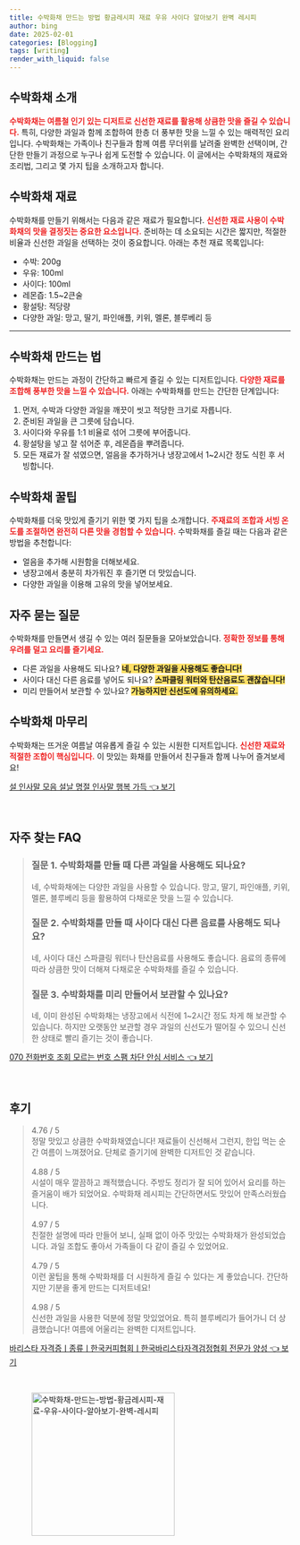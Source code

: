 ```yaml
---
title: 수박화채 만드는 방법 황금레시피 재료 우유 사이다 알아보기 완벽 레시피
author: bing
date: 2025-02-01
categories: [Blogging]
tags: [writing]
render_with_liquid: false
---
```



<h2 id='수박화채_소개'>수박화채 소개</h2>

<p><b><span style="color: #ee2323;">수박화채는 여름철 인기 있는 디저트로 신선한 재료를 활용해 상큼한 맛을 즐길 수 있습니다.</span></b> 특히, 다양한 과일과 함께 조합하여 한층 더 풍부한 맛을 느낄 수 있는 매력적인 요리입니다. 수박화채는 가족이나 친구들과 함께 여름 무더위를 날려줄 완벽한 선택이며, 간단한 만들기 과정으로 누구나 쉽게 도전할 수 있습니다. 이 글에서는 수박화채의 재료와 조리법, 그리고 몇 가지 팁을 소개하고자 합니다.</p>

<h2 id='수박화채_재료'>수박화채 재료</h2>

<p>수박화채를 만들기 위해서는 다음과 같은 재료가 필요합니다. <b><span style="color: #ee2323;">신선한 재료 사용이 수박화채의 맛을 결정짓는 중요한 요소입니다.</span></b> 준비하는 데 소요되는 시간은 짧지만, 적절한 비율과 신선한 과일을 선택하는 것이 중요합니다. 아래는 추천 재료 목록입니다:</p>

<ul>
    <li>수박: 200g</li>
    <li>우유: 100ml</li>
    <li>사이다: 100ml</li>
    <li>레몬즙: 1.5~2큰술</li>
    <li>황설탕: 적당량</li>
    <li>다양한 과일: 망고, 딸기, 파인애플, 키위, 멜론, 블루베리 등</li>
</ul>

<hr />

<h2 id='수박화채_만드는_법'>수박화채 만드는 법</h2>

<p>수박화채는 만드는 과정이 간단하고 빠르게 즐길 수 있는 디저트입니다. <b><span style="color: #ee2323;">다양한 재료를 조합해 풍부한 맛을 느낄 수 있습니다.</span></b> 아래는 수박화채를 만드는 간단한 단계입니다:</p>

<ol>
    <li>먼저, 수박과 다양한 과일을 깨끗이 씻고 적당한 크기로 자릅니다.</li>
    <li>준비된 과일을 큰 그릇에 담습니다.</li>
    <li>사이다와 우유를 1:1 비율로 섞어 그릇에 부어줍니다.</li>
    <li>황설탕을 넣고 잘 섞어준 후, 레몬즙을 뿌려줍니다.</li>
    <li>모든 재료가 잘 섞였으면, 얼음을 추가하거나 냉장고에서 1~2시간 정도 식힌 후 서빙합니다.</li>
</ol>

<h2 id='수박화채_꿀팁'>수박화채 꿀팁</h2>

<p>수박화채를 더욱 맛있게 즐기기 위한 몇 가지 팁을 소개합니다. <b><span style="color: #ee2323;">주재료의 조합과 서빙 온도를 조절하면 완전히 다른 맛을 경험할 수 있습니다.</span></b> 수박화채를 즐길 때는 다음과 같은 방법을 추천합니다:</p>

<ul>
    <li>얼음을 추가해 시원함을 더해보세요.</li>
    <li>냉장고에서 충분히 차가워진 후 즐기면 더 맛있습니다.</li>
    <li>다양한 과일을 이용해 고유의 맛을 넣어보세요.</li>
</ul>

<h2 id='자주_묻는_질문'>자주 묻는 질문</h2>

<p>수박화채를 만들면서 생길 수 있는 여러 질문들을 모아보았습니다. <b><span style="color: #ee2323;">정확한 정보를 통해 우려를 덜고 요리를 즐기세요.</span></b></p>

<ul>
    <li>다른 과일을 사용해도 되나요? <b><span style="background-color: #ffe066;">네, 다양한 과일을 사용해도 좋습니다!</span></b></li>
    <li>사이다 대신 다른 음료를 넣어도 되나요? <b><span style="background-color: #ffe066;">스파클링 워터와 탄산음료도 괜찮습니다!</span></b></li>
    <li>미리 만들어서 보관할 수 있나요? <b><span style="background-color: #ffe066;">가능하지만 신선도에 유의하세요.</span></b></li>
</ul>

<h2 id='수박화채_마무리'>수박화채 마무리</h2>

<p>수박화채는 뜨거운 여름날 여유롭게 즐길 수 있는 시원한 디저트입니다. <b><span style="color: #ee2323;">신선한 재료와 적절한 조합이 핵심입니다.</span></b> 이 맛있는 화채를 만들어서 친구들과 함께 나누어 즐겨보세요!</p>


<p><a class="click-button" title="설 인사말 모음 설날 명절 인사말 행복 가득" href="https://adkhouse.github.io/posts/%EC%84%A4-%EC%9D%B8%EC%82%AC%EB%A7%90-%EB%AA%A8%EC%9D%8C-%EC%84%A4%EB%82%A0-%EB%AA%85%EC%A0%88-%EC%9D%B8%EC%82%AC%EB%A7%90-%ED%96%89%EB%B3%B5-%EA%B0%80%EB%93%9D/" rel="dofollow">설 인사말 모음 설날 명절 인사말 행복 가득 👈 보기</a></p><br>
<h2 id='자주_찾는_FAQ'>자주 찾는 FAQ</h2>
<div itemscope="" itemtype="https://schema.org/FAQPage"> 
<blockquote> 
<div itemscope="" itemprop="mainEntity" itemtype="https://schema.org/Question"> 
<h3 itemprop="name">질문 1. 수박화채를 만들 때 다른 과일을 사용해도 되나요?</h3> 
<div itemscope="" itemprop="acceptedAnswer" itemtype="https://schema.org/Answer"> 
<span itemprop="text"> 
<p>네, 수박화채에는 다양한 과일을 사용할 수 있습니다. 망고, 딸기, 파인애플, 키위, 멜론, 블루베리 등을 활용하여 다채로운 맛을 느낄 수 있습니다.</p> 
</span> 
</div> 
</div> 
<div itemscope="" itemprop="mainEntity" itemtype="https://schema.org/Question"> 
<h3 itemprop="name">질문 2. 수박화채를 만들 때 사이다 대신 다른 음료를 사용해도 되나요?</h3> 
<div itemscope="" itemprop="acceptedAnswer" itemtype="https://schema.org/Answer"> 
<span itemprop="text"> 
<p>네, 사이다 대신 스파클링 워터나 탄산음료를 사용해도 좋습니다. 음료의 종류에 따라 상큼한 맛이 더해져 다채로운 수박화채를 즐길 수 있습니다.</p> 
</span> 
</div> 
</div> 
<div itemscope="" itemprop="mainEntity" itemtype="https://schema.org/Question"> 
<h3 itemprop="name">질문 3. 수박화채를 미리 만들어서 보관할 수 있나요?</h3> 
<div itemscope="" itemprop="acceptedAnswer" itemtype="https://schema.org/Answer"> 
<span itemprop="text"> 
<p>네, 이미 완성된 수박화채는 냉장고에서 식전에 1~2시간 정도 차게 해 보관할 수 있습니다. 하지만 오랫동안 보관할 경우 과일의 신선도가 떨어질 수 있으니 신선한 상태로 빨리 즐기는 것이 좋습니다.</p> 
</span> 
</div> 
</div> 
</blockquote> 
</div>
<p><a class="click-button" title="070 전화번호 조회 모르는 번호 스팸 차단 안심 서비스" href="https://adkhouse.github.io/posts/070-%EC%A0%84%ED%99%94%EB%B2%88%ED%98%B8-%EC%A1%B0%ED%9A%8C-%EB%AA%A8%EB%A5%B4%EB%8A%94-%EB%B2%88%ED%98%B8-%EC%8A%A4%ED%8C%B8-%EC%B0%A8%EB%8B%A8-%EC%95%88%EC%8B%AC-%EC%84%9C%EB%B9%84%EC%8A%A4/" rel="dofollow">070 전화번호 조회 모르는 번호 스팸 차단 안심 서비스 👈 보기</a></p><br>
<h2 id='후기'>후기</h2>
<div itemscope itemtype="https://schema.org/Product">
  <blockquote>
  <div itemprop="review" itemscope itemtype="https://schema.org/Review">
      <div itemprop="reviewRating" itemscope itemtype="https://schema.org/Rating"> <span itemprop="ratingValue">4.76</span> / <span itemprop="bestRating">5</span> </div>
      <span itemprop="reviewBody">정말 맛있고 상큼한 수박화채였습니다! 재료들이 신선해서 그런지, 한입 먹는 순간 여름이 느껴졌어요. 단체로 즐기기에 완벽한 디저트인 것 같습니다.</span>
  </div>
  <br>
  <div itemprop="review" itemscope itemtype="https://schema.org/Review">
      <div itemprop="reviewRating" itemscope itemtype="https://schema.org/Rating"> <span itemprop="ratingValue">4.88</span> / <span itemprop="bestRating">5</span> </div>
      <span itemprop="reviewBody">시설이 매우 깔끔하고 쾌적했습니다. 주방도 정리가 잘 되어 있어서 요리를 하는 즐거움이 배가 되었어요. 수박화채 레시피는 간단하면서도 맛있어 만족스러웠습니다.</span>
  </div>
  <br>
  <div itemprop="review" itemscope itemtype="https://schema.org/Review">
      <div itemprop="reviewRating" itemscope itemtype="https://schema.org/Rating"> <span itemprop="ratingValue">4.97</span> / <span itemprop="bestRating">5</span> </div>
      <span itemprop="reviewBody">친절한 설명에 따라 만들어 보니, 실패 없이 아주 맛있는 수박화채가 완성되었습니다. 과일 조합도 좋아서 가족들이 다 같이 즐길 수 있었어요.</span>
  </div>
  <br>
  <div itemprop="review" itemscope itemtype="https://schema.org/Review">
      <div itemprop="reviewRating" itemscope itemtype="https://schema.org/Rating"> <span itemprop="ratingValue">4.79</span> / <span itemprop="bestRating">5</span> </div>
      <span itemprop="reviewBody">이런 꿀팁을 통해 수박화채를 더 시원하게 즐길 수 있다는 게 좋았습니다. 간단하지만 기분을 좋게 만드는 디저트네요!</span>
  </div>
  <br>
  <div itemprop="review" itemscope itemtype="https://schema.org/Review">
      <div itemprop="reviewRating" itemscope itemtype="https://schema.org/Rating"> <span itemprop="ratingValue">4.98</span> / <span itemprop="bestRating">5</span> </div>
      <span itemprop="reviewBody">신선한 과일을 사용한 덕분에 정말 맛있었어요. 특히 블루베리가 들어가니 더 상큼했습니다! 여름에 어울리는 완벽한 디저트입니다.</span>
  </div>
  </blockquote>
</div>
<p><a class="click-button" title="바리스타 자격증ㅣ종류ㅣ한국커피협회ㅣ한국바리스타자격검정협회 전문가 양성" href="https://adkhouse.github.io/posts/%EB%B0%94%EB%A6%AC%EC%8A%A4%ED%83%80-%EC%9E%90%EA%B2%A9%EC%A6%9D%E3%85%A3%EC%A2%85%EB%A5%98%E3%85%A3%ED%95%9C%EA%B5%AD%EC%BB%A4%ED%94%BC%ED%98%91%ED%9A%8C%E3%85%A3%ED%95%9C%EA%B5%AD%EB%B0%94%EB%A6%AC%EC%8A%A4%ED%83%80%EC%9E%90%EA%B2%A9%EA%B2%80%EC%A0%95%ED%98%91%ED%9A%8C-%EC%A0%84%EB%AC%B8%EA%B0%80-%EC%96%91%EC%84%B1/" rel="dofollow">바리스타 자격증ㅣ종류ㅣ한국커피협회ㅣ한국바리스타자격검정협회 전문가 양성 👈 보기</a></p><br>
<figure class="image"><img src="https://adkhouse.github.io/assets/img/thumbnail/수박화채-만드는-방법-황금레시피-재료-우유-사이다-알아보기-완벽-레시피.webp" alt="수박화채-만드는-방법-황금레시피-재료-우유-사이다-알아보기-완벽-레시피" width="256" height="256"></figure>